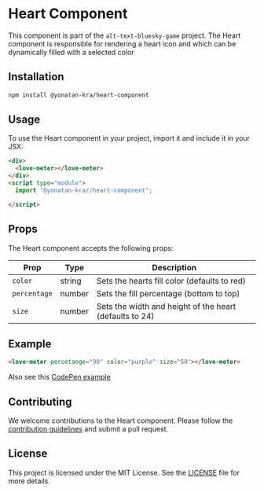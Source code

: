 # Heart Component

This component is part of the `alt-text-bluesky-game` project. The Heart component is responsible for rendering a heart icon and which can be dynamically filled with a selected color

## Installation

```bash
npm install @yonatan-kra/heart-component
```

## Usage

To use the Heart component in your project, import it and include it in your JSX:

```html
<div>
  <love-meter></love-meter>
</div>
<script type="module">
  import "@yonatan-kra//heart-component";

</script>
```

## Props

The Heart component accepts the following props:

| Prop      | Type     | Description                              |
| --------- | -------- | ---------------------------------------- |
| `color`   | string  | Sets the hearts fill color  (defaults to red)     |
| `percentage` | number | Sets the fill percentage (bottom to top) |
| `size` | number | Sets the width and height of the heart (defaults to 24) |

## Example
```html
<love-meter percetange="90" color="purple" size="50"></love-meter>
```

Also see this [CodePen example](https://codepen.io/yonatankra/pen/WbejPbm?editors=1111)

## Contributing

We welcome contributions to the Heart component. Please follow the [contribution guidelines](../../CONTRIBUTING.md) and submit a pull request.

## License

This project is licensed under the MIT License. See the [LICENSE](../../LICENSE) file for more details.
